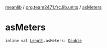 [meanlib](../index.md) / [org.team2471.frc.lib.units](index.md) / [asMeters](./as-meters.md)

# asMeters

`inline val `[`Length`](-length/index.md)`.asMeters: `[`Double`](https://kotlinlang.org/api/latest/jvm/stdlib/kotlin/-double/index.html)